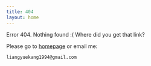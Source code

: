 ```yaml
---
title: 404
layout: home
---
```


Error 404. Nothing found :( Where did you get that link?

Please go to [homepage](/) or email me:

    liangyuekang1994@gmail.com

